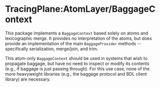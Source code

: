 # TracingPlane:AtomLayer/BaggageContext

This package implements a `BaggageContext` based solely on atoms and lexicographic merge.  It provides no interpretation of the atoms, but does provide an implementation of the main `BaggageProvider` methods -- specifically serialization, merge/join, and trim.

This atom-only `BaggageContext` should be used in systems that wish to propagate baggage, but have no need to inspect or modify its contents (e.g., if baggage is just passing through).  For this use case, none of the more heavyweight libraries (e.g., the baggage protocol and BDL client library) are necessary.